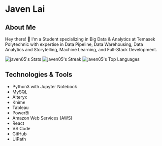 # Javen Lai

## About Me
Hey there! 👋 I'm a Student specializing in Big Data & Analytics at Temasek Polytechnic with expertise in Data Pipeline, Data Warehousing, Data Analytics and Storytelling, Machine Learning, and Full-Stack Development.

![javen05's Stats](https://github-readme-stats.vercel.app/api?username=javen05&theme=tokyonight&show_icons=true&hide_border=true&count_private=true)
![javen05's Streak](https://github-readme-streak-stats.herokuapp.com/?user=javen05&theme=tokyonight&hide_border=true)
![javen05's Top Languages](https://github-readme-stats.vercel.app/api/top-langs/?username=javen05&theme=tokyonight&show_icons=true&hide_border=true&layout=compact)


## Technologies & Tools
- Python3 with Jupyter Notebook
- MySQL
- Alteryx
- Knime
- Tableau
- PowerBi
- Amazon Web Services (AWS)
- React
- VS Code
- GitHub
- UiPath
